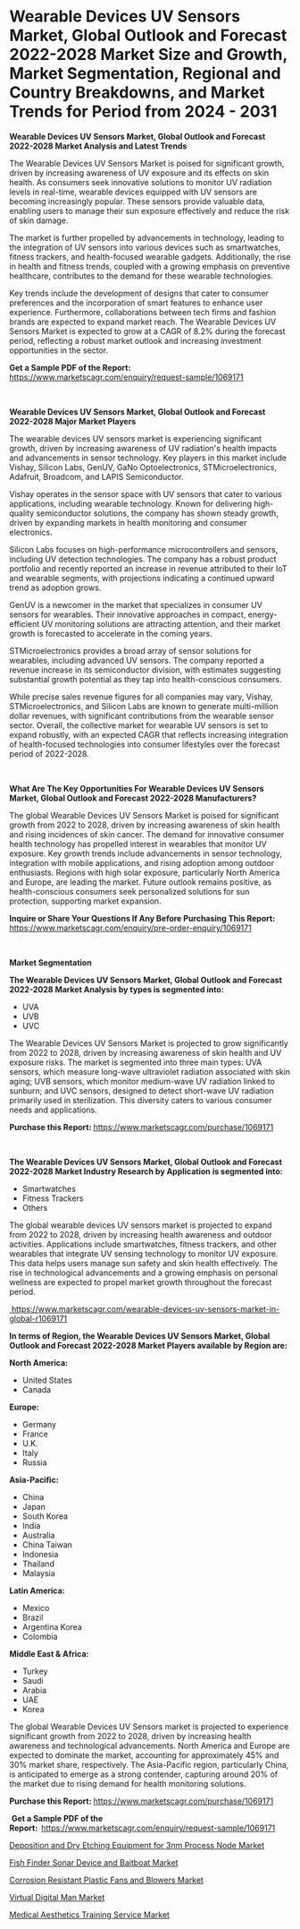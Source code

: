 <p><h1>Wearable Devices UV Sensors Market, Global Outlook and Forecast 2022-2028 Market Size and Growth, Market Segmentation, Regional and Country Breakdowns, and Market Trends for Period from 2024 -  2031</h1></p><p><strong>Wearable Devices UV Sensors Market, Global Outlook and Forecast 2022-2028 Market Analysis and Latest Trends</strong></p>
<p><p>The Wearable Devices UV Sensors Market is poised for significant growth, driven by increasing awareness of UV exposure and its effects on skin health. As consumers seek innovative solutions to monitor UV radiation levels in real-time, wearable devices equipped with UV sensors are becoming increasingly popular. These sensors provide valuable data, enabling users to manage their sun exposure effectively and reduce the risk of skin damage.</p><p>The market is further propelled by advancements in technology, leading to the integration of UV sensors into various devices such as smartwatches, fitness trackers, and health-focused wearable gadgets. Additionally, the rise in health and fitness trends, coupled with a growing emphasis on preventive healthcare, contributes to the demand for these wearable technologies.</p><p>Key trends include the development of designs that cater to consumer preferences and the incorporation of smart features to enhance user experience. Furthermore, collaborations between tech firms and fashion brands are expected to expand market reach. The Wearable Devices UV Sensors Market is expected to grow at a CAGR of 8.2% during the forecast period, reflecting a robust market outlook and increasing investment opportunities in the sector.</p></p>
<p><strong>Get a Sample PDF of the Report:&nbsp;</strong> <a href="https://www.marketscagr.com/enquiry/request-sample/1069171?utm_campaign=1128&utm_medium=2&utm_source=Github&utm_content=ia&utm_term=11102024&utm_id=wearable-devices-uv-sensors-market-global-outlook-and-forecast-2022-2028">https://www.marketscagr.com/enquiry/request-sample/1069171</a></p>
<p>&nbsp;</p>
<p><strong>Wearable Devices UV Sensors Market, Global Outlook and Forecast 2022-2028 Major Market Players</strong></p>
<p><p>The wearable devices UV sensors market is experiencing significant growth, driven by increasing awareness of UV radiation's health impacts and advancements in sensor technology. Key players in this market include Vishay, Silicon Labs, GenUV, GaNo Optoelectronics, STMicroelectronics, Adafruit, Broadcom, and LAPIS Semiconductor.</p><p>Vishay operates in the sensor space with UV sensors that cater to various applications, including wearable technology. Known for delivering high-quality semiconductor solutions, the company has shown steady growth, driven by expanding markets in health monitoring and consumer electronics.</p><p>Silicon Labs focuses on high-performance microcontrollers and sensors, including UV detection technologies. The company has a robust product portfolio and recently reported an increase in revenue attributed to their IoT and wearable segments, with projections indicating a continued upward trend as adoption grows.</p><p>GenUV is a newcomer in the market that specializes in consumer UV sensors for wearables. Their innovative approaches in compact, energy-efficient UV monitoring solutions are attracting attention, and their market growth is forecasted to accelerate in the coming years.</p><p>STMicroelectronics provides a broad array of sensor solutions for wearables, including advanced UV sensors. The company reported a revenue increase in its semiconductor division, with estimates suggesting substantial growth potential as they tap into health-conscious consumers.</p><p>While precise sales revenue figures for all companies may vary, Vishay, STMicroelectronics, and Silicon Labs are known to generate multi-million dollar revenues, with significant contributions from the wearable sensor sector. Overall, the collective market for wearable UV sensors is set to expand robustly, with an expected CAGR that reflects increasing integration of health-focused technologies into consumer lifestyles over the forecast period of 2022-2028.</p></p>
<p>&nbsp;</p>
<p><strong>What Are The Key Opportunities For Wearable Devices UV Sensors Market, Global Outlook and Forecast 2022-2028 Manufacturers?</strong></p>
<p><p>The global Wearable Devices UV Sensors Market is poised for significant growth from 2022 to 2028, driven by increasing awareness of skin health and rising incidences of skin cancer. The demand for innovative consumer health technology has propelled interest in wearables that monitor UV exposure. Key growth trends include advancements in sensor technology, integration with mobile applications, and rising adoption among outdoor enthusiasts. Regions with high solar exposure, particularly North America and Europe, are leading the market. Future outlook remains positive, as health-conscious consumers seek personalized solutions for sun protection, supporting market expansion.</p></p>
<p><strong>Inquire or Share Your Questions If Any Before Purchasing This Report:</strong> <a href="https://www.marketscagr.com/enquiry/pre-order-enquiry/1069171?utm_campaign=1128&utm_medium=2&utm_source=Github&utm_content=ia&utm_term=11102024&utm_id=wearable-devices-uv-sensors-market-global-outlook-and-forecast-2022-2028">https://www.marketscagr.com/enquiry/pre-order-enquiry/1069171</a></p>
<p>&nbsp;</p>
<p><strong>Market Segmentation</strong></p>
<p><strong>The Wearable Devices UV Sensors Market, Global Outlook and Forecast 2022-2028 Market Analysis by types is segmented into:</strong></p>
<p><ul><li>UVA</li><li>UVB</li><li>UVC</li></ul></p>
<p><p>The Wearable Devices UV Sensors Market is projected to grow significantly from 2022 to 2028, driven by increasing awareness of skin health and UV exposure risks. The market is segmented into three main types: UVA sensors, which measure long-wave ultraviolet radiation associated with skin aging; UVB sensors, which monitor medium-wave UV radiation linked to sunburn; and UVC sensors, designed to detect short-wave UV radiation primarily used in sterilization. This diversity caters to various consumer needs and applications.</p></p>
<p><strong>Purchase this Report:&nbsp;</strong><a href="https://www.marketscagr.com/purchase/1069171?utm_campaign=1128&utm_medium=2&utm_source=Github&utm_content=ia&utm_term=11102024&utm_id=wearable-devices-uv-sensors-market-global-outlook-and-forecast-2022-2028">https://www.marketscagr.com/purchase/1069171</a></p>
<p>&nbsp;</p>
<p><strong>The Wearable Devices UV Sensors Market, Global Outlook and Forecast 2022-2028 Market Industry Research by Application is segmented into:</strong></p>
<p><ul><li>Smartwatches</li><li>Fitness Trackers</li><li>Others</li></ul></p>
<p><p>The global wearable devices UV sensors market is projected to expand from 2022 to 2028, driven by increasing health awareness and outdoor activities. Applications include smartwatches, fitness trackers, and other wearables that integrate UV sensing technology to monitor UV exposure. This data helps users manage sun safety and skin health effectively. The rise in technological advancements and a growing emphasis on personal wellness are expected to propel market growth throughout the forecast period.</p></p>
<p><a href="https://www.marketscagr.com/wearable-devices-uv-sensors-market-in-global-r1069171?utm_campaign=1128&utm_medium=2&utm_source=Github&utm_content=ia&utm_term=11102024&utm_id=wearable-devices-uv-sensors-market-global-outlook-and-forecast-2022-2028">&nbsp;https://www.marketscagr.com/wearable-devices-uv-sensors-market-in-global-r1069171</a></p>
<p><strong>In terms of Region, the Wearable Devices UV Sensors Market, Global Outlook and Forecast 2022-2028 Market Players available by Region are:</strong></p>
<p>
    <p> <strong> North America: </strong>
        <ul>
            <li>United States</li>
            <li>Canada</li>
        </ul>
        </p> 
    <p> <strong> Europe: </strong>
        <ul>
            <li>Germany</li>
            <li>France</li>
            <li>U.K.</li>
            <li>Italy</li>
            <li>Russia</li>
        </ul>
        </p> 
    <p> <strong> Asia-Pacific: </strong>
        <ul>
            <li>China</li>
            <li>Japan</li>
            <li>South Korea</li>
            <li>India</li>
            <li>Australia</li>
            <li>China Taiwan</li>
            <li>Indonesia</li>
            <li>Thailand</li>
            <li>Malaysia</li>
        </ul>
        </p> 
    <p> <strong> Latin America: </strong>
        <ul>
            <li>Mexico</li>
            <li>Brazil</li>
            <li>Argentina Korea</li>
            <li>Colombia</li>
        </ul>
        </p> 
    <p> <strong> Middle East & Africa: </strong>
        <ul>
            <li>Turkey</li>
            <li>Saudi</li>
            <li>Arabia</li>
            <li>UAE</li>
            <li>Korea</li>
        </ul>
    </p>
    </p>
<p><p>The global Wearable Devices UV Sensors market is projected to experience significant growth from 2022 to 2028, driven by increasing health awareness and technological advancements. North America and Europe are expected to dominate the market, accounting for approximately 45% and 30% market share, respectively. The Asia-Pacific region, particularly China, is anticipated to emerge as a strong contender, capturing around 20% of the market due to rising demand for health monitoring solutions.</p></p>
<p><strong>Purchase this Report: </strong><a href="https://www.marketscagr.com/purchase/1069171?utm_campaign=1128&utm_medium=2&utm_source=Github&utm_content=ia&utm_term=11102024&utm_id=wearable-devices-uv-sensors-market-global-outlook-and-forecast-2022-2028">https://www.marketscagr.com/purchase/1069171</a></p>
<p>&nbsp;<strong>Get a Sample PDF of the Report:&nbsp;&nbsp;</strong><a href="https://www.marketscagr.com/enquiry/request-sample/1069171?utm_campaign=1128&utm_medium=2&utm_source=Github&utm_content=ia&utm_term=11102024&utm_id=wearable-devices-uv-sensors-market-global-outlook-and-forecast-2022-2028">https://www.marketscagr.com/enquiry/request-sample/1069171</a></p>
<p><strong></strong></p>
<p><p><a href="https://www.linkedin.com/pulse/future-ready-strategic-insights-global-deposition-dry-etching-bkiqf?utm_campaign=1128&utm_medium=2&utm_source=Github&utm_content=ia&utm_term=11102024&utm_id=wearable-devices-uv-sensors-market-global-outlook-and-forecast-2022-2028">Deposition and Dry Etching Equipment for 3nm Process Node Market</a></p><p><a href="https://www.linkedin.com/pulse/unlocking-growth-potential-strategic-analysis-fish-finder-gdrpe?utm_campaign=1128&utm_medium=2&utm_source=Github&utm_content=ia&utm_term=11102024&utm_id=wearable-devices-uv-sensors-market-global-outlook-and-forecast-2022-2028">Fish Finder Sonar Device and Baitboat Market</a></p><p><a href="https://www.linkedin.com/pulse/corrosion-resistant-plastic-fans-blowers-market-consolidation-axo9f?utm_campaign=1128&utm_medium=2&utm_source=Github&utm_content=ia&utm_term=11102024&utm_id=wearable-devices-uv-sensors-market-global-outlook-and-forecast-2022-2028">Corrosion Resistant Plastic Fans and Blowers Market</a></p><p><a href="https://www.linkedin.com/pulse/regulatory-landscape-its-influence-global-virtual-digital-man-jakof?utm_campaign=1128&utm_medium=2&utm_source=Github&utm_content=ia&utm_term=11102024&utm_id=wearable-devices-uv-sensors-market-global-outlook-and-forecast-2022-2028">Virtual Digital Man Market</a></p><p><a href="https://www.linkedin.com/pulse/medical-aesthetics-training-service-market-research-report-forecast-voajf?utm_campaign=1128&utm_medium=2&utm_source=Github&utm_content=ia&utm_term=11102024&utm_id=wearable-devices-uv-sensors-market-global-outlook-and-forecast-2022-2028">Medical Aesthetics Training Service Market</a></p></p>